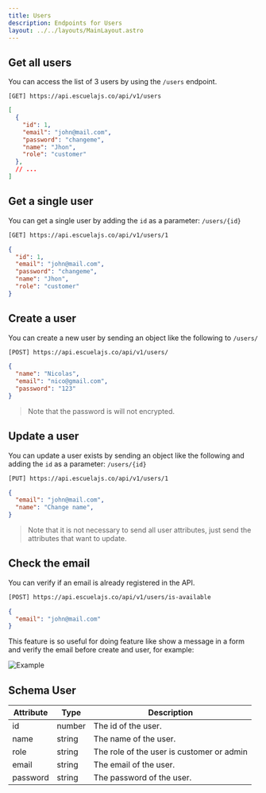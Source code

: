 ```yaml
---
title: Users
description: Endpoints for Users
layout: ../../layouts/MainLayout.astro
---
```


## Get all users

You can access the list of 3 users by using the `/users` endpoint.

```
[GET] https://api.escuelajs.co/api/v1/users
```

```json
[
  {
    "id": 1,
    "email": "john@mail.com",
    "password": "changeme",
    "name": "Jhon",
    "role": "customer"
  },
  // ...
]
```

## Get a single user

You can get a single user by adding the `id` as a parameter: `/users/{id}`

```bash
[GET] https://api.escuelajs.co/api/v1/users/1
```

```json
{
  "id": 1,
  "email": "john@mail.com",
  "password": "changeme",
  "name": "Jhon",
  "role": "customer"
}
```

## Create a user

You can create a new user by sending an object like the following to `/users/`

```bash
[POST] https://api.escuelajs.co/api/v1/users/
```
```json
{
  "name": "Nicolas",
  "email": "nico@gmail.com",
  "password": "123"
}
```

> Note that the password is will not encrypted.

## Update a user

You can update a user exists by sending an object like the following and adding the `id` as a parameter: `/users/{id}`

```bash
[PUT] https://api.escuelajs.co/api/v1/users/1
```
```json
{
  "email": "john@mail.com",
  "name": "Change name",
}
```

> Note that it is not necessary to send all user attributes, just send the attributes that want to update.

## Check the email

You can verify if an email is already registered in the API.

```bash
[POST] https://api.escuelajs.co/api/v1/users/is-available
```
```json
{
  "email": "john@mail.com"
}
```

This feature is so useful for doing feature like show a message in a form and verify the email before create and user, for example:

![Example](https://i.imgur.com/Igy8mhu.png)

## Schema User

| Attribute  | Type | Description |
| --- | --- | --- |
| id | number | The id of the user. |
| name | string | The name of the user. |
| role | string | The role of the user is customer or admin |
| email | string | The email of the user. |
| password | string | The password of the user. |
